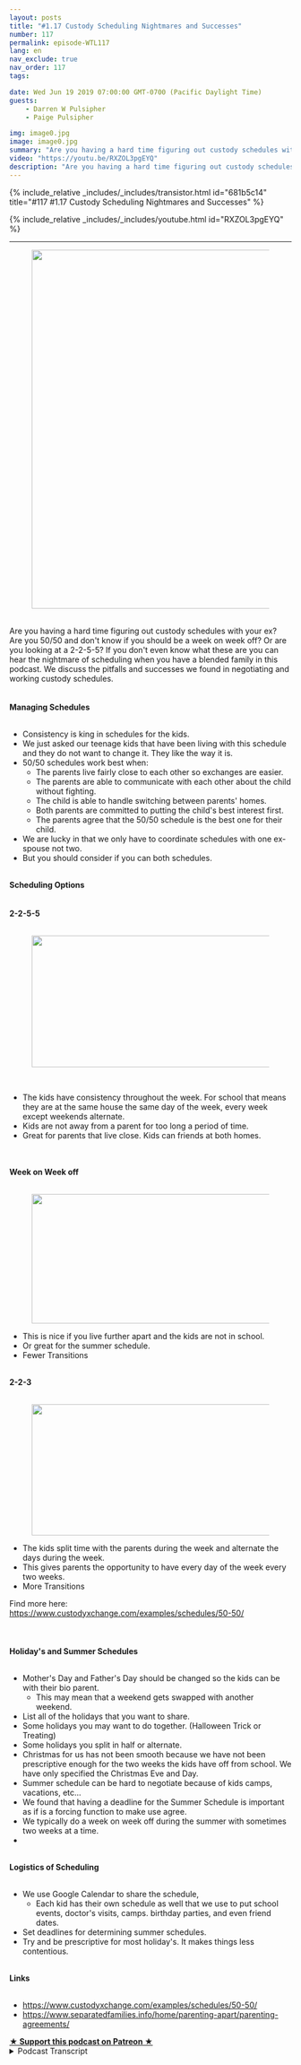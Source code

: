 ```yaml
---
layout: posts
title: "#1.17 Custody Scheduling Nightmares and Successes"
number: 117
permalink: episode-WTL117
lang: en
nav_exclude: true
nav_order: 117
tags:

date: Wed Jun 19 2019 07:00:00 GMT-0700 (Pacific Daylight Time)
guests:
    - Darren W Pulsipher
    - Paige Pulsipher

img: image0.jpg
image: image0.jpg
summary: "Are you having a hard time figuring out custody schedules with your ex? Are you 50/50 and don't know if you should be a week on week off? Or are you looking at a 2-2-5-5? If you don't even know what these are you can hear the nightmare of scheduling when you have a blended family in this podcast. We discuss the pitfalls and successes we found in negotiating and working custody schedules. "
video: "https://youtu.be/RXZOL3pgEYQ"
description: "Are you having a hard time figuring out custody schedules with your ex? Are you 50/50 and don't know if you should be a week on week off? Or are you looking at a 2-2-5-5? If you don't even know what these are you can hear the nightmare of scheduling when you have a blended family in this podcast. We discuss the pitfalls and successes we found in negotiating and working custody schedules. "
---
```


<div>
{% include_relative _includes/_includes/transistor.html id="681b5c14" title="#117 #1.17 Custody Scheduling Nightmares and Successes" %}

{% include_relative _includes/_includes/youtube.html id="RXZOL3pgEYQ" %}
</div>

---

<html><head></head><body><div><figure data-trix-attachment="{&quot;contentType&quot;:&quot;image&quot;,&quot;height&quot;:640,&quot;url&quot;:&quot;https://lh3.googleusercontent.com/-X_O_K6uNsUI/XQmd_JCEBnI/AAAAAAABYiw/XMjhUd5a2uwD_E8OCW7lfWRvU8IXl9mMACK8BGAs/s640/2019-06-18.jpg&quot;,&quot;width&quot;:480}" data-trix-content-type="image" class="attachment attachment--preview"><img src="./image0.jpg" width="480" height="640"><figcaption class="attachment__caption"></figcaption></figure></div><div><br></div><div>Are you having a hard time figuring out custody schedules with your ex? Are you 50/50 and don't know if you should be a week on week off? Or are you looking at a 2-2-5-5? If you don't even know what these are you can hear the nightmare of scheduling when you have a blended family in this podcast. We discuss the pitfalls and successes we found in negotiating and working custody schedules.</div><div><br></div><div><strong><br>Managing Schedules<br></strong><br></div><ul><li>Consistency is king in schedules for the kids.&nbsp;</li><li>We just asked our teenage kids that have been living with this schedule and they do not want to change it. They like the way it is.</li><li>50/50 schedules work best when:<ul><li>The parents live fairly close to each other so exchanges are easier.</li><li>The parents are able to communicate with each other about the child without fighting.</li><li>The child is able to handle switching between parents' homes.</li><li>Both parents are committed to putting the child's best interest first.</li><li>The parents agree that the 50/50 schedule is the best one for their child.</li></ul></li><li>We are lucky in that we only have to coordinate schedules with one ex-spouse not two.</li><li>But you should consider if you can both schedules.</li></ul><div><strong><br>Scheduling Options<br></strong><br></div><div><strong><br>2-2-5-5<br></strong><br></div><div><figure data-trix-attachment="{&quot;contentType&quot;:&quot;image&quot;,&quot;height&quot;:235,&quot;url&quot;:&quot;https://www.custodyxchange.com/screenshots/examples/schedules/50-50/2-2-5-5-basic.png&quot;,&quot;width&quot;:517}" data-trix-content-type="image" class="attachment attachment--preview"><img src="./image1.png" width="517" height="235"><figcaption class="attachment__caption"></figcaption></figure></div><div><br></div><ul><li>The kids have consistency throughout the week. For school that means they are at the same house the same day of the week, every week except weekends alternate.</li><li>Kids are not away from a parent for too long a period of time.</li><li>Great for parents that live close. Kids can friends at both homes.</li></ul><div><br></div><div><strong><br>Week on Week off<br></strong><br></div><div><figure data-trix-attachment="{&quot;contentType&quot;:&quot;image&quot;,&quot;height&quot;:231,&quot;url&quot;:&quot;https://www.custodyxchange.com/screenshots/examples/schedules/50-50/alternating-weeks-basic.png&quot;,&quot;width&quot;:517}" data-trix-content-type="image" class="attachment attachment--preview"><img src="./image2.png" width="517" height="231"><figcaption class="attachment__caption"></figcaption></figure></div><ul><li>This is nice if you live further apart and the kids are not in school.&nbsp;</li><li>Or great for the summer schedule.</li><li>Fewer Transitions</li></ul><div><strong><br>2-2-3<br></strong><br></div><div><figure data-trix-attachment="{&quot;contentType&quot;:&quot;image&quot;,&quot;height&quot;:234,&quot;url&quot;:&quot;https://www.custodyxchange.com/screenshots/examples/schedules/50-50/2-2-3-basic.png&quot;,&quot;width&quot;:517}" data-trix-content-type="image" class="attachment attachment--preview"><img src="./image3.png" width="517" height="234"><figcaption class="attachment__caption"></figcaption></figure></div><ul><li>The kids split time with the parents during the week and alternate the days during the week.</li><li>This gives parents the opportunity to have every day of the week every two weeks.</li><li>More Transitions</li></ul><div>Find more here: <a href="https://www.custodyxchange.com/examples/schedules/50-50/">https://www.custodyxchange.com/examples/schedules/50-50/</a></div><div><br></div><div><br></div><div><strong><br>Holiday's and Summer Schedules<br></strong><br></div><ul><li>Mother's Day and Father's Day should be changed so the kids can be with their bio parent.&nbsp;<ul><li>This may mean that a weekend gets swapped with another weekend.</li></ul></li><li>List all of the holidays that you want to share.</li><li>Some holidays you may want to do together. (Halloween Trick or Treating)</li><li>Some holidays you split in half or alternate.</li><li>Christmas for us has not been smooth because we have not been prescriptive enough for the two weeks the kids have off from school. We have only specified the Christmas Eve and Day.</li><li>Summer schedule can be hard to negotiate because of kids camps, vacations, etc...</li><li>We found that having a deadline for the Summer Schedule is important as if is a forcing function to make use agree.</li><li>We typically do a week on week off during the summer with sometimes two weeks at a time.</li><li><br></li></ul><div><strong><br>Logistics of Scheduling<br></strong><br></div><ul><li>We use Google Calendar to share the schedule,<ul><li>Each kid has their own schedule as well that we use to put school events, doctor's visits, camps. birthday parties, and even friend dates.</li></ul></li><li>Set deadlines for determining summer schedules.</li><li>Try and be prescriptive for most holiday's. It makes things less contentious.&nbsp;</li></ul><div><strong><br>Links<br></strong><br></div><ul><li><a href="https://www.custodyxchange.com/examples/schedules/50-50/">https://www.custodyxchange.com/examples/schedules/50-50/</a></li><li><a href="https://www.separatedfamilies.info/home/parenting-apart/parenting-agreements/">https://www.separatedfamilies.info/home/parenting-apart/parenting-agreements/</a></li></ul>
<strong>
  <a href="https://www.patreon.com/wheresthelemonade" target="_donate" rel="payment" title="★ Support this podcast on Patreon ★">★ Support this podcast on Patreon ★</a>
</strong></body></html>

<details>
<summary> Podcast Transcript </summary>

<p></p>

</details>
